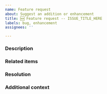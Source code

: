 ```yaml
---
name: Feature request
about: Suggest an addition or enhancement
title: 🆕 Feature request -- ISSUE_TITLE_HERE
labels: bug, enhancement
assignees: ''

---
```


<!-- PLEASE REMOVE ANY INAPPLICABLE SECTIONS! -->

### Description

<!-- A clear and concise description of what you want to happen. -->

### Related items

<!-- Issues, PR's, files, commits, external links, etc. -->

### Resolution

<!-- Already know how to implement this? Let us know! -->

### Additional context

<!-- Add any other context about the problem here. -->
